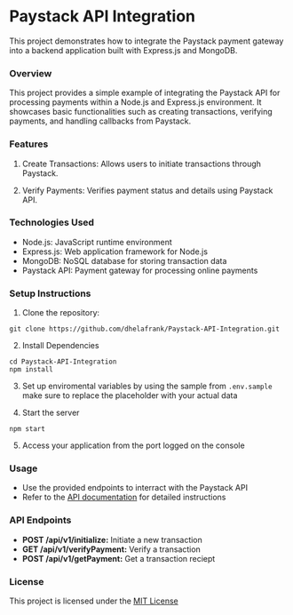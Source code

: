 # Paystack API Integration
This project demonstrates how to integrate the Paystack payment gateway into a backend application built with Express.js and MongoDB.

### Overview
This project provides a simple example of integrating the Paystack API for processing payments within a Node.js and Express.js environment. It showcases basic functionalities such as creating transactions, verifying payments, and handling callbacks from Paystack.

### Features
1. Create Transactions: Allows users to initiate transactions through Paystack.

2. Verify Payments: Verifies payment status and details using Paystack API.

### Technologies Used
- Node.js: JavaScript runtime environment
- Express.js: Web application framework for Node.js
- MongoDB: NoSQL database for storing transaction data
- Paystack API: Payment gateway for processing online payments

### Setup Instructions
1. Clone the repository:
```
git clone https://github.com/dhelafrank/Paystack-API-Integration.git
```
2. Install Dependencies
```
cd Paystack-API-Integration
npm install
```
3. Set up enviromental variables by using the sample from `.env.sample` make sure to replace the placeholder with your actual data

4. Start the server
```
npm start
```
5. Access your application from the port logged on the console

### Usage
- Use the provided endpoints to interract with the Paystack API
- Refer to the [API documentation]("https://github.com/dhelafrank/Paystack-API-Integration/docs.md") for detailed instructions

### API Endpoints
- <b>POST /api/v1/initialize:</b> Initiate a new transaction
- <b>GET /api/v1/verifyPayment:</b> Verify a transaction
- <b>POST /api/v1/getPayment:</b> Get a transaction reciept

### License
This project is licensed under the [MIT License]("https://github.com/dhelafrank/Paystack-API-Integration/LICENSE.md")